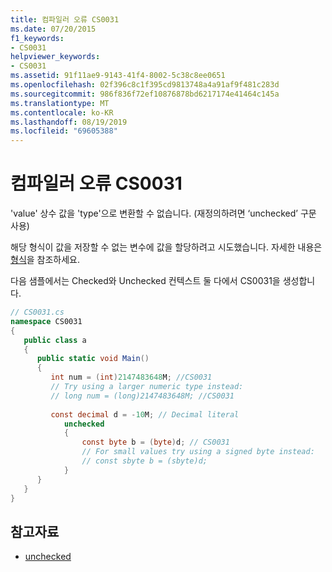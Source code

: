 ```yaml
---
title: 컴파일러 오류 CS0031
ms.date: 07/20/2015
f1_keywords:
- CS0031
helpviewer_keywords:
- CS0031
ms.assetid: 91f11ae9-9143-41f4-8002-5c38c8ee0651
ms.openlocfilehash: 02f396c8c1f395cd9813748a4a91af9f481c283d
ms.sourcegitcommit: 986f836f72ef10876878bd6217174e41464c145a
ms.translationtype: MT
ms.contentlocale: ko-KR
ms.lasthandoff: 08/19/2019
ms.locfileid: "69605388"
---
```

# <a name="compiler-error-cs0031"></a>컴파일러 오류 CS0031
'value' 상수 값을 'type'으로 변환할 수 없습니다. (재정의하려면 ‘unchecked’ 구문 사용)  
  
 해당 형식이 값을 저장할 수 없는 변수에 값을 할당하려고 시도했습니다. 자세한 내용은 [형식](../programming-guide/types/index.md)을 참조하세요.  
  
 다음 샘플에서는 Checked와 Unchecked 컨텍스트 둘 다에서 CS0031을 생성합니다.  
  
```csharp  
// CS0031.cs  
namespace CS0031  
{  
   public class a  
   {  
      public static void Main()  
      {  
         int num = (int)2147483648M; //CS0031  
         // Try using a larger numeric type instead:  
         // long num = (long)2147483648M; //CS0031  
  
         const decimal d = -10M; // Decimal literal  
            unchecked  
            {  
                const byte b = (byte)d; // CS0031  
                // For small values try using a signed byte instead:  
                // const sbyte b = (sbyte)d;  
            }  
      }  
   }  
}  
```  
  
## <a name="see-also"></a>참고자료

- [unchecked](../language-reference/keywords/unchecked.md)
